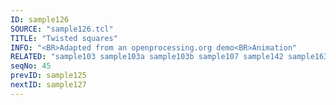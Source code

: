 ```yaml
---
ID: sample126
SOURCE: "sample126.tcl"
TITLE: "Twisted squares"
INFO: "<BR>Adapted from an openprocessing.org demo<BR>Animation"
RELATED: "sample103 sample103a sample103b sample107 sample142 sample163 sample165 sample167 sample168"
seqNo: 45
prevID: sample125
nextID: sample127
---
```

